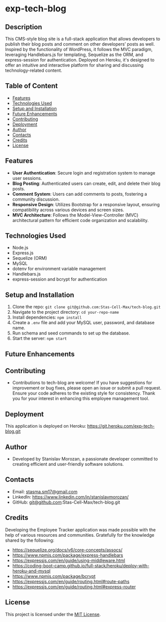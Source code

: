 # exp-tech-blog

## Description 

This CMS-style blog site is a full-stack application that allows developers to publish their blog posts and comment on other developers’ posts as well. Inspired by the functionality of WordPress, it follows the MVC paradigm, leveraging Handlebars.js for templating, Sequelize as the ORM, and express-session for authentication. Deployed on Heroku, it's designed to offer an intuitive and interactive platform for sharing and discussing technology-related content.

## Table of Content

- [Features](#features)
- [Technologies Used](#technologies-used)
- [Setup and Installation](#setup-and-installation)
- [Future Enhancements](#future-enhancements)
- [Contributing](#contributing)
- [Deployment](#deployment)
- [Author](#author)
- [Contacts](#contacts)
- [Credits](#credits)
- [License](#license)

## Features
- **User Authentication**: Secure login and registration system to manage user sessions.
- **Blog Posting**: Authenticated users can create, edit, and delete their blog posts.
- **Comment System**: Users can add comments to posts, fostering a community discussion.
- **Responsive Design**: Utilizes Bootstrap for a responsive layout, ensuring compatibility across various devices and screen sizes.
- **MVC Architecture**: Follows the Model-View-Controller (MVC) architectural pattern for efficient code organization and scalability.


## Technologies Used
- Node.js
- Express.js
- Sequelize (ORM)
- MySQL
- dotenv for environment variable management
- Handlebars.js
- express-session and bcrypt for authentication

## Setup and Installation
1. Clone the repo: `git clone git@github.com:Stas-Cell-Max/tech-blog.git`
2. Navigate to the project directory: `cd your-repo-name`
3. Install dependencies: `npm install`
4. Create a `.env` file and add your MySQL user, password, and database name.
5. Run schema and seed commands to set up the database.
6. Start the server: `npm start`


## Future Enhancements


## Contributing
- Contributions to tech-blog are welcome! If you have suggestions for improvement or bug fixes, please open an issue or submit a pull request. Ensure your code adheres to the existing style for consistency. Thank you for your interest in enhancing this employee management tool.


## Deployment
This application is deployed on Heroku: https://git.heroku.com/exp-tech-blog.git
## Author
- Developed by Stanislav Morozan, a passionate developer committed to creating efficient and user-friendly software solutions.

## Contacts
- Email: stasma.sm17@gmail.com 
- LinkedIn: https://www.linkedin.com/in/stanislavmorozan/
- GitHub: git@github.com:Stas-Cell-Max/tech-blog.git

## Credits
Developing the Employee Tracker application was made possible with the help of various resources and communities. Gratefully for the knowledge shared by the following:
- https://sequelize.org/docs/v6/core-concepts/assocs/
- https://www.npmjs.com/package/express-handlebars
- https://expressjs.com/en/guide/using-middleware.html
- https://coding-boot-camp.github.io/full-stack/heroku/deploy-with-heroku-and-mysql
- https://www.npmjs.com/package/bcrypt
- https://expressjs.com/en/guide/routing.html#route-paths
- https://expressjs.com/en/guide/routing.html#express-router

## License
This project is licensed under the [MIT License](LICENSE).


